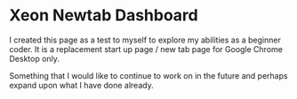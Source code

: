 # Xeon Newtab Dashboard
I created this page as a test to myself to explore my abilities as a beginner coder.
It is a replacement start up page / new tab page for Google Chrome Desktop only.

Something that I would like to continue to work on in the future and perhaps expand upon what I have done already.
